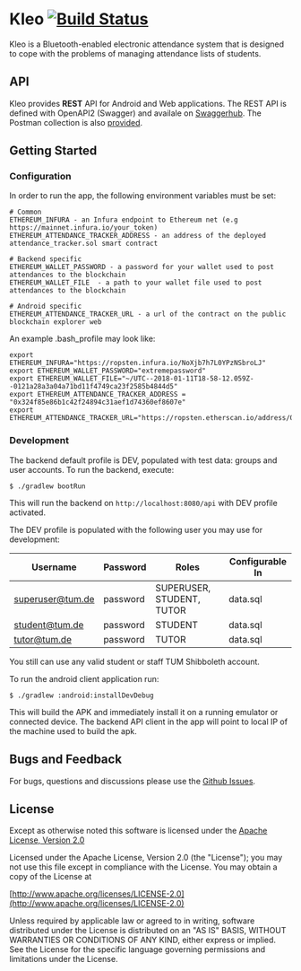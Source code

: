 # Kleo [![Build Status](https://travis-ci.com/wingsofovnia/kleo.svg?token=ouVhGzR1YKc4zojXsBsf&branch=master)](https://travis-ci.com/wingsofovnia/kleo)
Kleo is a Bluetooth-enabled electronic attendance system that is designed to cope with the problems of managing attendance lists of students.

## API
Kleo provides **REST** API for Android and Web applications. The REST API is defined with OpenAPI2 (Swagger) and availale on [Swaggerhub](https://app.swaggerhub.com/apis/wingsofovnia/kleo-api/). The Postman collection is also [provided](https://www.getpostman.com/collections/1c0cabe66888bfac85b1).

## Getting Started
### Configuration
In order to run the app, the following environment variables must be set:
```
# Common
ETHEREUM_INFURA - an Infura endpoint to Ethereum net (e.g https://mainnet.infura.io/your_token)
ETHEREUM_ATTENDANCE_TRACKER_ADDRESS - an address of the deployed attendance_tracker.sol smart contract

# Backend specific
ETHEREUM_WALLET_PASSWORD - a password for your wallet used to post attendances to the blockchain
ETHEREUM_WALLET_FILE  - a path to your wallet file used to post attendances to the blockchain

# Android specific
ETHEREUM_ATTENDANCE_TRACKER_URL - a url of the contract on the public blockchain explorer web
```

An example .bash_profile may look like:
```
export ETHEREUM_INFURA="https://ropsten.infura.io/NoXjb7h7L0YPzNSbroLJ"
export ETHEREUM_WALLET_PASSWORD="extremepassword"
export ETHEREUM_WALLET_FILE="~/UTC--2018-01-11T18-58-12.059Z--0121a28a3a04a71bd11f4749ca23f2585b4844d5"
export ETHEREUM_ATTENDANCE_TRACKER_ADDRESS = "0x324f85e86b1c42f24894c31aef1d74360ef8607e"
export ETHEREUM_ATTENDANCE_TRACKER_URL="https://ropsten.etherscan.io/address/0x324f85e86b1c42f24894c31aef1d74360ef8607e"
```

### Development
The backend default profile is DEV, populated with test data: groups and user accounts. To run the backend, execute:
```
$ ./gradlew bootRun
```
This will run the backend on `http://localhost:8080/api` with DEV profile activated.

The DEV profile is populated with the following user you may use for development:

| Username         | Password     | Roles                     | Configurable In    |
|------------------|--------------|---------------------------|--------------------|
| superuser@tum.de | password     | SUPERUSER, STUDENT, TUTOR | data.sql           |
| student@tum.de   | password     | STUDENT                   | data.sql           |
| tutor@tum.de     | password     | TUTOR                     | data.sql           |

You still can use any valid student or staff TUM Shibboleth account.

To run the android client application run:
```
$ ./gradlew :android:installDevDebug
```
This will build the APK and immediately install it on a running emulator or connected device. The backend API client in the app will point to local IP of the machine used to build the apk.

## Bugs and Feedback
For bugs, questions and discussions please use the [Github Issues](https://github.com/TUM-Journey/kleo/issues).

## License
Except as otherwise noted this software is licensed under the [Apache License, Version 2.0](http://www.apache.org/licenses/LICENSE-2.0)

Licensed under the Apache License, Version 2.0 (the "License"); you may not use this file except in compliance with the License. You may obtain a copy of the License at

[http://www.apache.org/licenses/LICENSE-2.0](http://www.apache.org/licenses/LICENSE-2.0)

Unless required by applicable law or agreed to in writing, software distributed under the License is distributed on an "AS IS" BASIS, WITHOUT WARRANTIES OR CONDITIONS OF ANY KIND, either express or implied. See the License for the specific language governing permissions and limitations under the License.
